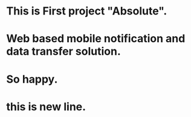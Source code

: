 # This is First project "Absolute".
# Web based mobile notification and data transfer solution.
# So happy.
# this is new line.
